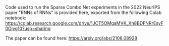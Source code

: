 Code used to run the Sparse Combo Net experiments in the 2022 NeurIPS paper "RNNs of RNNs" is provided here, exported from the following Colab notebook: https://colab.research.google.com/drive/1JCT5OMgaMVK_Xh8BDFNRrEsyF0Ojvg10?usp=sharing

The paper can be found here: https://arxiv.org/abs/2106.08928

